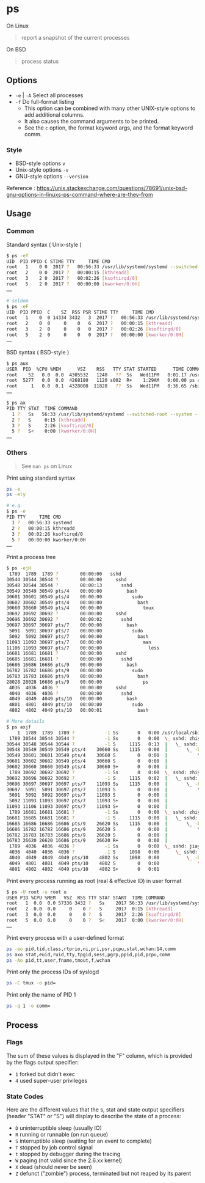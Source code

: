 # ps

On Linux

> report a snapshot of the current processes

On BSD

> process status

## Options

- `-e` | `-A` Select all processes
- `-f` Do full-format listing
    - This option can be combined with many other UNIX-style options to add additional columns.
    - It also causes the command arguments to be printed.
    - See the `c` option, the format keyword args, and the format keyword comm.

### Style

- BSD-style options `v`
- Unix-style options `-v`
- GNU-style options `--version`

Reference : https://unix.stackexchange.com/questions/78691/unix-bsd-gnu-options-in-linuxs-ps-command-where-are-they-from

## Usage

### Common

Standard syntax ( Unix-style )

```bash
$ ps -ef
UID  PID PPID C STIME TTY     TIME CMD
root   1    0 0  2017 ?   00:56:33 /usr/lib/systemd/systemd --switched-root --system --deserialize 24
root   2    0 0  2017 ?   00:00:15 [kthreadd]
root   3    2 0  2017 ?   00:02:26 [ksoftirqd/0]
root   5    2 0  2017 ?   00:00:00 [kworker/0:0H]
……

# seldom
$ ps -eF
UID  PID PPID  C    SZ  RSS PSR STIME TTY     TIME CMD
root   1    0  0 14334 3432   3  2017 ?   00:56:33 /usr/lib/systemd/systemd --switched-root --system --deserialize 24
root   2    0  0     0    0   6  2017 ?   00:00:15 [kthreadd]
root   3    2  0     0    0   0  2017 ?   00:02:26 [ksoftirqd/0]
root   5    2  0     0    0   0  2017 ?   00:00:00 [kworker/0:0H]
……
```

BSD syntax ( BSD-style )

```bash
$ ps aux
USER  PID  %CPU %MEM      VSZ    RSS   TTY STAT STARTED      TIME COMMAND
root    52   0.0  0.0  4305532   1240   ??  Ss   Wed11PM   0:01.17 /usr/sbin/syslogd
root  5277   0.0  0.0  4268180   1120 s002  R+    1:29AM   0:00.00 ps aux
root     1   0.0  0.1  4328008  11828   ??  Ss   Wed11PM   0:36.65 /sbin/launchd
……

$ ps ax
PID TTY STAT  TIME COMMAND
  1 ?   Ss   56:33 /usr/lib/systemd/systemd --switched-root --system --deserialize 24
  2 ?   S     0:15 [kthreadd]
  3 ?   S     2:26 [ksoftirqd/0]
  5 ?   S<    0:00 [kworker/0:0H]
……
```

### Others

> See `man ps` on Linux

Print using standard syntax

```bash
ps -e
ps -ely

# e.g.
$ ps -e
PID TTY     TIME CMD
  1 ?   00:56:33 systemd
  2 ?   00:00:15 kthreadd
  3 ?   00:02:26 ksoftirqd/0
  5 ?   00:00:00 kworker/0:0H
……
```

Print a process tree

```bash
$ ps -ejH
 1789  1789  1789 ?        00:00:00   sshd
30544 30544 30544 ?        00:00:00     sshd
30548 30544 30544 ?        00:00:13       sshd
30549 30549 30549 pts/4    00:00:00         bash
30601 30601 30549 pts/4    00:00:00           sudo
30602 30602 30549 pts/4    00:00:00             bash
30660 30660 30549 pts/4    00:00:00               tmux
30692 30692 30692 ?        00:00:00     sshd
30696 30692 30692 ?        00:00:02       sshd
30697 30697 30697 pts/7    00:00:00         bash
 5091  5091 30697 pts/7    00:00:00           sudo
 5092  5092 30697 pts/7    00:00:00             bash
11093 11093 30697 pts/7    00:00:00               man
11106 11093 30697 pts/7    00:00:00                 less
16681 16681 16681 ?        00:00:00     sshd
16685 16681 16681 ?        00:00:00       sshd
16686 16686 16686 pts/9    00:00:00         bash
16782 16782 16686 pts/9    00:00:00           sudo
16783 16783 16686 pts/9    00:00:00             bash
28028 28028 16686 pts/9    00:00:00               ps
 4036  4036  4036 ?        00:00:00     sshd
 4040  4036  4036 ?        00:00:00       sshd
 4049  4049  4049 pts/10   00:00:00         bash
 4801  4801  4049 pts/10   00:00:00           sudo
 4802  4802  4049 pts/10   00:00:01             bash

# More details
$ ps axjf
    1  1789  1789  1789 ?           -1 Ss       0   0:00 /usr/local/sbin/sshd -D
 1789 30544 30544 30544 ?           -1 Ss       0   0:00  \_ sshd: zhiyuan16 [priv]
30544 30548 30544 30544 ?           -1 S     1115   0:13  |   \_ sshd: zhiyuan16@pts/4
30548 30549 30549 30549 pts/4    30660 Ss    1115   0:00  |       \_ -bash
30549 30601 30601 30549 pts/4    30660 S        0   0:00  |           \_ sudo -s
30601 30602 30602 30549 pts/4    30660 S        0   0:00  |               \_ /bin/bash
30602 30660 30660 30549 pts/4    30660 S+       0   0:00  |                   \_ tmux attach-session -t 0
 1789 30692 30692 30692 ?           -1 Ss       0   0:00  \_ sshd: zhiyuan16 [priv]
30692 30696 30692 30692 ?           -1 S     1115   0:02  |   \_ sshd: zhiyuan16@pts/7
30696 30697 30697 30697 pts/7    11093 Ss    1115   0:00  |       \_ -bash
30697  5091  5091 30697 pts/7    11093 S        0   0:00  |           \_ sudo -s
 5091  5092  5092 30697 pts/7    11093 S        0   0:00  |               \_ /bin/bash
 5092 11093 11093 30697 pts/7    11093 S+       0   0:00  |                   \_ man ps
11093 11106 11093 30697 pts/7    11093 S+       0   0:00  |                       \_ less -s
 1789 16681 16681 16681 ?           -1 Ss       0   0:00  \_ sshd: zhiyuan16 [priv]
16681 16685 16681 16681 ?           -1 S     1115   0:00  |   \_ sshd: zhiyuan16@pts/9
16685 16686 16686 16686 pts/9    26620 Ss    1115   0:00  |       \_ -bash
16686 16782 16782 16686 pts/9    26620 S        0   0:00  |           \_ sudo -s
16782 16783 16783 16686 pts/9    26620 S        0   0:00  |               \_ /bin/bash
16783 26620 26620 16686 pts/9    26620 R+       0   0:00  |                   \_ ps axjf
 1789  4036  4036  4036 ?           -1 Ss       0   0:00  \_ sshd: jiayue7 [priv]
 4036  4040  4036  4036 ?           -1 S     1098   0:00      \_ sshd: jiayue7@pts/10
 4040  4049  4049  4049 pts/10    4802 Ss    1098   0:00          \_ -bash
 4049  4801  4801  4049 pts/10    4802 S        0   0:00              \_ sudo -s
 4801  4802  4802  4049 pts/10    4802 S+       0   0:01                  \_ /bin/bash
```

Print every process running as root (real & effective ID) in user format

```bash
$ ps -U root -u root u
USER PID %CPU %MEM   VSZ  RSS TTY STAT START  TIME COMMAND
root   1  0.0  0.0 57336 3432 ?   Ss    2017 56:33 /usr/lib/systemd/systemd --switched-root --system --deserialize 24
root   2  0.0  0.0     0    0 ?   S     2017  0:15 [kthreadd]
root   3  0.0  0.0     0    0 ?   S     2017  2:26 [ksoftirqd/0]
root   5  0.0  0.0     0    0 ?   S<    2017  0:00 [kworker/0:0H]
……
```

Print every process with a user-defined format

```bash
ps -eo pid,tid,class,rtprio,ni,pri,psr,pcpu,stat,wchan:14,comm
ps axo stat,euid,ruid,tty,tpgid,sess,pgrp,ppid,pid,pcpu,comm
ps -Ao pid,tt,user,fname,tmout,f,wchan
```

Print only the process IDs of syslogd

```bash
ps -C tmux -o pid=
```

Print only the name of PID 1

```bash
ps -q 1 -o comm=
```

## Process

### Flags

The sum of these values is displayed in the "F" column, which is provided by the flags output specifier:

- `1` forked but didn't exec
- `4` used super-user privileges

### State Codes

Here are the different values that the s, stat and state output specifiers (header "STAT" or "S") will display to
describe the state of a process:

- `D` uninterruptible sleep (usually IO)
- `R` running or runnable (on run queue)
- `S` interruptible sleep (waiting for an event to complete)
- `T` stopped by job control signal
- `t` stopped by debugger during the tracing
- `W` paging (not valid since the 2.6.xx kernel)
- `X` dead (should never be seen)
- `Z` defunct ("zombie") process, terminated but not reaped by its parent
